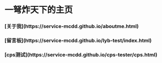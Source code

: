 <html>
  <title>一弩炸天下最爱的主页</title>
<script>
    document.title = 'bomb！一弩炸天下！'
    <link rel="icon" href="assetss/images/logo.png">
  </script>
<h1>
一弩炸天下的主页
</h1>
<h3> 
[关于我](https://service-mcdd.github.io/aboutme.html)
<h3>
[留言板](https://service-mcdd.github.io/lyb-test/index.html)
</h3>
<h3>
[cps测试](https://service-mcdd.github.io/cps-tester/cps.html)
</h3>
